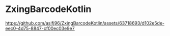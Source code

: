 # ZxingBarcodeKotlin

https://github.com/asifj96/ZxingBarcodeKotlin/assets/63718693/d102e5de-eec0-4d75-8847-cf00ec03e9e7

